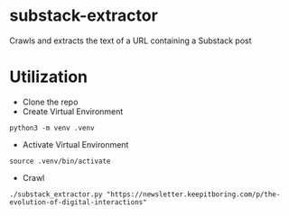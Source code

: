 # substack-extractor
Crawls and extracts the text of a URL containing a Substack post

# Utilization
- Clone the repo
- Create Virtual Environment

`python3 -m venv .venv`
- Activate Virtual Environment

`source .venv/bin/activate`
- Crawl

`./substack_extractor.py "https://newsletter.keepitboring.com/p/the-evolution-of-digital-interactions"`
